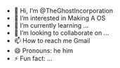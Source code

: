 - 👋 Hi, I’m @TheGhostIncorporation
- 👀 I’m interested in Making A OS
- 🌱 I’m currently learning ...
- 💞️ I’m looking to collaborate on ...
- 📫 How to reach me Gmail
- 😄 Pronouns: he him
- ⚡ Fun fact: ...

<!---
TheGhostIncorporation/TheGhostIncorporation is a ✨ special ✨ repository because its `README.md` (this file) appears on your GitHub profile.
You can click the Preview link to take a look at your changes.
--->
